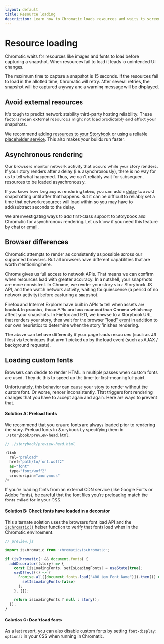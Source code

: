 ```yaml
---
layout: default
title: Resource loading
description: Learn how to Chromatic loads resources and waits to screenshot.
---
```


# Resource loading

Chromatic waits for resources like images and fonts to load before capturing a snapshot. When resources fail to load it leads to unintended UI changes.

The maximum time to capture a snapshot is 15 seconds. If the resources fail to load in the allotted time, Chromatic will retry. After several retries, the snapshot will be captured anyway and a warning message will be displayed.

## Avoid external resources

It's tough to predict network stability third-party hosting reliability. These factors mean external resources might not load predictably and affect your snapshots.

We recommend adding [resources to your Storybook](https://storybook.js.org/configurations/serving-static-files/) or using a reliable [placeholder service](https://placeholder.com/). This also makes your builds run faster.

## Asynchronous rendering

Our browsers monitor network activity that occurs while your story renders. If your story renders after a delay (i.e. asynchronously), there is no way for us to tell what happened. Thus, we can't reliably wait for subsequent resources to be loaded asynchronously.

If you know how long async rendering takes, you can add a [delay](delay) to avoid snapshotting until after that happens. But it can be difficult to reliably set a time that network resources will load within so you may have to add/subtract seconds to the delay.

We are investigating ways to add first-class support to Storybook and Chromatic for asynchronous rendering. Let us know if you need this feature by chat or [email](mailto:support@chromatic.com?Subject=Asynchronous%20Rendering).

## Browser differences

Chromatic attempts to render as consistently as possible across our supported browsers. But all browsers have different capabilities that are worth mentioning here.

Chrome gives us full access to network APIs. That means we can confirm when resources load with greater accuracy. In a nutshell, your snapshots are more consistent. In Chrome, we render your story via a Storybook JS API, and then watch network activity, waiting for quiescence (a period of no network activity) before capturing a snapshot.

Firefox and Internet Explorer have built in APIs to tell when assets are loaded. In practice, these APIs are less nuanced than Chrome which may affect your snapshots. In Firefox and IE11, we browse to a Storybook URL that renders your story, then wait for the browser ["load" event](https://developer.mozilla.org/en-US/docs/Web/API/Window/load_event) in addition to our own heuristics to determine when the story finishes rendering.

The above can behave differently if your page loads resources (such as JS files) via techniques that aren't picked up by the load event (such as AJAX / background requests).

## Loading custom fonts

Browsers can decide to render HTML in multiple passes when custom fonts are used. They do this to speed up the time-to-first-meaningful-paint.

Unfortunately, this behavior can cause your story to render without the custom font. Or worse, render inconsistently. That triggers font rendering changes that you have to accept again and again. Here are ways to prevent that.

#### Solution A: Preload fonts

We recommend that you ensure fonts are always loaded prior to rendering the story. Preload fonts in Storybook by specifying them in `./storybook/preview-head.html`.

```js
// ./storybook/preview-head.html

<link
  rel="preload"
  href="path/to/font.woff2"
  as="font"
  type="font/woff2"
  crossorigin="anonymous"
/>
```

<div class="aside">
If you’re loading fonts from an external CDN service (like Google Fonts or Adobe Fonts), be careful that the font files you’re preloading match the fonts called for in your CSS.
</div>

#### Solution B: Check fonts have loaded in a decorator

This alternate solution uses the browsers font load API and the [`isChromatic()`](ischromatic) helper function to verify that fonts load when in the Chromatic environment.

```js
// preview.js

import isChromatic from 'chromatic/isChromatic';

if (isChromatic() && document.fonts) {
  addDecorator((story) => {
    const [isLoadingFonts, setIsLoadingFonts] = useState(true);
    useEffect(() => {
      Promise.all([document.fonts.load("400 1em Font Name")]).then(() =>
        setIsLoadingFonts(false)
      );
    }, []);

    return isLoadingFonts ? null : story();
  });
}
```

#### Solution C: Don't load fonts

As a last resort, you can also disable custom fonts by setting `font-display: optional` in your CSS when running in Chromatic.
